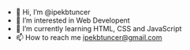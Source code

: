 - 👋 Hi, I’m @ipekbtuncer
- 👀 I’m interested in Web Developent
- 🌱 I’m currently learning HTML, CSS and JavaScript
- 📫 How to reach me ipekbtuncer@gmail.com

<!---
ipekbtuncer/ipekbtuncer is a ✨ special ✨ repository because its `README.md` (this file) appears on your GitHub profile.
You can click the Preview link to take a look at your changes.
--->
